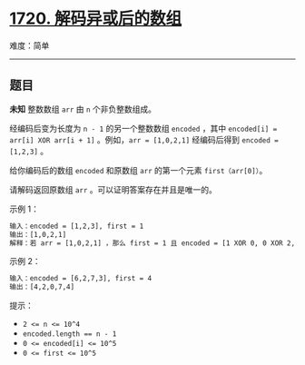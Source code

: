 # [1720. 解码异或后的数组](https://leetcode-cn.com/problems/decode-xored-array)

难度：简单

---

## 题目

**未知** 整数数组 `arr` 由 `n` 个非负整数组成。

经编码后变为长度为 `n - 1` 的另一个整数数组 `encoded` ，其中 `encoded[i] = arr[i] XOR arr[i + 1]` 。例如，`arr = [1,0,2,1]` 经编码后得到 `encoded = [1,2,3]` 。

给你编码后的数组 `encoded` 和原数组 `arr` 的第一个元素 `first（arr[0]）`。

请解码返回原数组 `arr` 。可以证明答案存在并且是唯一的。

示例 1：

```txt
输入：encoded = [1,2,3], first = 1
输出：[1,0,2,1]
解释：若 arr = [1,0,2,1] ，那么 first = 1 且 encoded = [1 XOR 0, 0 XOR 2, 2 XOR 1] = [1,2,3]
```

示例 2：

```txt
输入：encoded = [6,2,7,3], first = 4
输出：[4,2,0,7,4]
```

提示：

- `2 <= n <= 10^4`
- `encoded.length == n - 1`
- `0 <= encoded[i] <= 10^5`
- `0 <= first <= 10^5`
